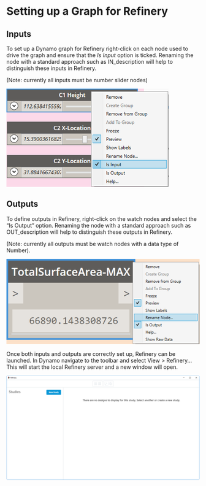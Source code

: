# Setting up a Graph for Refinery

## Inputs

To set up a Dynamo graph for Refinery right-click on each node used to drive the graph and ensure that the _Is Input_ option is ticked. Renaming the node with a standard approach such as IN\_description will help to distinguish these inputs in Refinery.

\(Note: currently all inputs must be number slider nodes\)

![](../.gitbook/assets/refinery_settingupgraph_isinput.png)

## Outputs

To define outputs in Refinery, right-click on the watch nodes and select the “Is Output” option. Renaming the node with a standard approach such as OUT\_description will help to distinguish these outputs in Refinery.

\(Note: currently all outputs must be watch nodes with a data type of Number\).

![](../.gitbook/assets/refinery_settingupgraph_renameoutput.png)

Once both inputs and outputs are correctly set up, Refinery can be launched. In Dynamo navigate to the toolbar and select View &gt; Refinery… This will start the local Refinery server and a new window will open.

![](../.gitbook/assets/refinery_settingupgraph_refinery%20%281%29.png)

